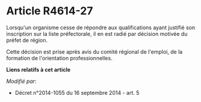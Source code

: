 # Article R4614-27

Lorsqu'un organisme cesse de répondre aux qualifications ayant justifié son inscription sur la liste préfectorale, il en est
radié par décision motivée du préfet de région.

Cette décision est prise après avis du comité régional de l'emploi, de la formation de l'orientation professionnelles.

**Liens relatifs à cet article**

_Modifié par_:

  - Décret n°2014-1055 du 16 septembre 2014 - art. 5
